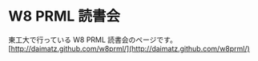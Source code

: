 W8 PRML 読書会
====

東工大で行っている W8 PRML 読書会のページです。
[http://daimatz.github.com/w8prml/](http://daimatz.github.com/w8prml/)
